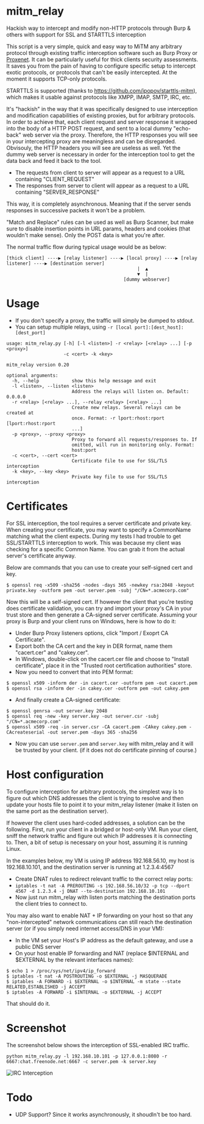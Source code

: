 # mitm_relay

Hackish way to intercept and modify non-HTTP protocols through Burp &amp; others with support for SSL and STARTTLS interception


This script is a very simple, quick and easy way to MiTM any arbitrary protocol through existing traffic interception software such as Burp Proxy or [Proxenet](https://github.com/hugsy/proxenet). It can be particularly useful for thick clients security assessments. It saves you from the pain of having to configure specific setup to intercept exotic protocols, or protocols that can't be easily intercepted. At the moment it supports TCP-only protocols.

STARTTLS is supported (thanks to https://github.com/ipopov/starttls-mitm), which makes it usable against protocols like XMPP, IMAP, SMTP, IRC, etc.

It's "hackish" in the way that it was specifically designed to use interception and modification capabilities of existing proxies, but for arbitrary protocols. In order to achieve that, each client request and server response it wrapped into the body of a HTTP POST request, and sent to a local dummy "echo-back" web server via the proxy. Therefore, the HTTP responses you will see in your intercepting proxy are meaningless and can be disregarded. Obvisouly, the HTTP headers you will see are useless as well. Yet the dummy web server is necessary in order for the interception tool to get the data back and feed it back to the tool.

- The requests from client to server will appear as a request to a URL containing "CLIENT_REQUEST"
- The responses from server to client will appear as a request to a URL containing "SERVER_RESPONSE"

This way, it is completely asynchronous. Meaning that if the server sends responses in successive packets it won't be a problem.

"Match and Replace" rules can be used as well as Burp Scanner, but make sure to disable insertion points in URL params, headers and cookies (that wouldn't make sense). Only the POST data is what you're after.

The normal traffic flow during typical usage would be as below:

```
[thick client] ----▶ [relay listener] ----▶ [local proxy] ----▶ [relay listener] ----▶ [destination server]
                                                |  ▲
                                                ▼  |
                                           [dummy webserver]
```
# Usage

- If you don't specify a proxy, the traffic will simply be dumped to stdout.
- You can setup multiple relays, using `-r [local port]:[dest_host]:[dest_port]`

```
usage: mitm_relay.py [-h] [-l <listen>] -r <relay> [<relay> ...] [-p <proxy>]
                     -c <cert> -k <key>

mitm_relay version 0.20

optional arguments:
  -h, --help            show this help message and exit
  -l <listen>, --listen <listen>
                        Address the relays will listen on. Default: 0.0.0.0
  -r <relay> [<relay> ...], --relay <relay> [<relay> ...]
                        Create new relays. Several relays can be created at
                        once. Format: -r lport:rhost:rport [lport:rhost:rport
                        ...]
  -p <proxy>, --proxy <proxy>
                        Proxy to forward all requests/responses to. If
                        omitted, will run in monitoring only. Format:
                        host:port
  -c <cert>, --cert <cert>
                        Certificate file to use for SSL/TLS interception
  -k <key>, --key <key>
                        Private key file to use for SSL/TLS interception
```

# Certificates

For SSL interception, the tool requires a server certificate and private key. When creating your certificate, you may want to specify a CommonName matching what the client expects. During my tests I had trouble to get SSL/STARTTLS interception to work. This was because my client was checking for a specific Common Name. You can grab it from the actual server's certificate anyway.

Below are commands that you can use to create your self-signed cert and key.

```
$ openssl req -x509 -sha256 -nodes -days 365 -newkey rsa:2048 -keyout private.key -outform pem -out server.pem -subj "/CN=*.acmecorp.com"
```

Now this will be a self-signed cert. If however the client that you're testing does certificate validation, you can try and import your proxy's CA in your trust store and then generate a CA-signed server certificate. Assuming your proxy is Burp and your client runs on Windows, here is how to do it:

- Under Burp Proxy listeners options, click "Import / Exoprt CA Certificate".
- Export both the CA cert and the key in DER format, name them "cacert.cer" and "cakey.cer".
- In Windows, double-click on the cacert.cer file and choose to "Install certificate", place it in the "Trusted root certification authorities" store.
- Now you need to convert that into PEM format:
```
$ openssl x509 -inform der -in cacert.cer -outform pem -out cacert.pem
$ openssl rsa -inform der -in cakey.cer -outform pem -out cakey.pem
```
- And finally create a CA-signed certificate:
```
$ openssl genrsa -out server.key 2048
$ openssl req -new -key server.key -out server.csr -subj "/CN=*.acmecorp.com"
$ openssl x509 -req -in server.csr -CA cacert.pem -CAkey cakey.pem -CAcreateserial -out server.pem -days 365 -sha256
```
- Now you can use `server.pem` and `server.key` with mitm_relay and it will be trusted by your client. (if it does not do certificate pinning of course.)

# Host configuration

To configure interception for arbitrary protocols, the simplest way is to figure out which DNS addresses the client is trying to resolve and then update your hosts file to point it to your mitm_relay listener (make it listen on the same port as the destination server).

If however the client uses hard-coded addresses, a solution can be the following. First, run your client in a bridged or host-only VM. Run your client, sniff the network traffic and figure out which IP addresses it is connecting to. Then, a bit of setup is necessary on your host, assuming it is running Linux.

In the examples below, my VM is using IP address 192.168.56.10, my host is 192.168.10.101, and the destination server is running at 1.2.3.4:4567

- Create DNAT rules to redirect relevant traffic to the correct relay ports:
- `iptables -t nat -A PREROUTING -s 192.168.56.10/32 -p tcp --dport 4567 -d 1.2.3.4 -j DNAT --to-destination 192.168.10.101`
- Now just run mitm_relay with listen ports matching the destination ports the client tries to connect to.

You may also want to enable NAT + IP forwarding on your host so that any "non-intercepted" network communications can still reach the destination server (or if you simply need internet access/DNS in your VM):

- In the VM set your Host's IP address as the default gateway, and use a public DNS server
- On your host enable IP forwarding and NAT (replace $INTERNAL and $EXTERNAL by the relevant interfaces names):

```
$ echo 1 > /proc/sys/net/ipv4/ip_forward
$ iptables -t nat -A POSTROUTING -o $EXTERNAL -j MASQUERADE
$ iptables -A FORWARD -i $EXTERNAL -o $INTERNAL -m state --state RELATED,ESTABLISHED -j ACCEPT
$ iptables -A FORWARD -i $INTERNAL -o $EXTERNAL -j ACCEPT
```

That should do it.

# Screenshot

The screenshot below shows the interception of SSL-enabled IRC traffic.

`python mitm_relay.py -l 192.168.10.101 -p 127.0.0.1:8080 -r 6667:chat.freenode.net:6667 -c server.pem -k server.key`

![IRC Interception](https://github.com/jrmdev/mitm_relay/raw/master/example.png)

# Todo

* UDP Support? Since it works asynchronously, it shoudln't be too hard.
